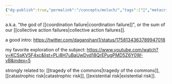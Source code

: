 ```yaml
---
{"dg-publish":true,"permalink":"/concepts/moloch/","tags":["🌿","metacrisis","architect","concept"],"created":"2023-12-26T15:03:57.585-03:00","updated":"2024-05-28T17:44:24.361-03:00"}
---
```


a.k.a. "the god of [[coordination failure\|coordination failure]]", or the sum of our [[collective action failures\|collective action failures]].

a good intro:
https://twitter.com/daganshani1/status/1758134363789947018

my favorite exploration of the subject:
https://www.youtube.com/watch?v=KCSsKV5F4xc&list=PLj8H7uBaUwDvd18QrEPugPMD5Z6Y0W-vB&index=5

strongly related to: [[tragedy of the commons\|tragedy of the commons]], [[catastrophic risk\|catastrophic risk]], [[existential risk\|existential risk]].